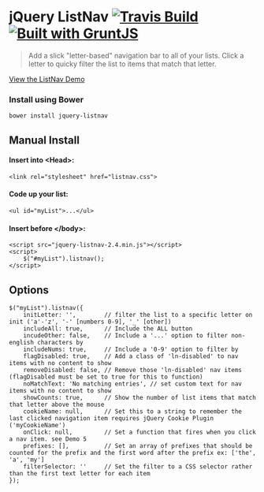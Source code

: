 # jQuery ListNav [![Travis Build](https://travis-ci.org/esteinborn/jquery-listnav.png?branch=master)](https://travis-ci.org/esteinborn/jquery-listnav) [![Built with GruntJS](https://cdn.gruntjs.com/builtwith.png)](http://gruntjs.com)

> Add a slick "letter-based" navigation bar to all of your lists. Click a letter to quicky filter the list to items that match that letter.

[View the ListNav Demo](http://esteinborn.github.io/jquery-listnav)

### Install using Bower

`bower install jquery-listnav`

## Manual Install
#### Insert into &lt;Head&gt;:
<pre><code>&lt;link rel="stylesheet" href="listnav.css"&gt;</code></pre>

#### Code up your list:
<pre><code>&lt;ul id="myList"&gt;...&lt;/ul&gt;</code></pre>

#### Insert before &lt;/body&gt;:
<pre><code>&lt;script src="jquery-listnav-2.4.min.js"&gt;&lt;/script>
&lt;script&gt;
	$("#myList").listnav();
&lt;/script&gt;</code></pre>

## Options
<pre><code>$("myList").listnav({
	initLetter: '',        // filter the list to a specific letter on init ('a'-'z', '-' [numbers 0-9], '_' [other])
    includeAll: true,      // Include the ALL button
    incudeOther: false,    // Include a '...' option to filter non-english characters by
    includeNums: true,     // Include a '0-9' option to filter by
    flagDisabled: true,    // Add a class of 'ln-disabled' to nav items with no content to show
    removeDisabled: false, // Remove those 'ln-disabled' nav items (flagDisabled must be set to true for this to function)
    noMatchText: 'No matching entries', // set custom text for nav items with no content to show
    showCounts: true,      // Show the number of list items that match that letter above the mouse
    cookieName: null,      // Set this to a string to remember the last clicked navigation item requires jQuery Cookie Plugin ('myCookieName')
    onClick: null,         // Set a function that fires when you click a nav item. see Demo 5
    prefixes: [],          // Set an array of prefixes that should be counted for the prefix and the first word after the prefix ex: ['the', 'a', 'my']
    filterSelector: ''     // Set the filter to a CSS selector rather than the first text letter for each item
});</code></pre>
